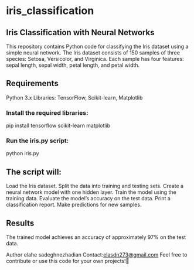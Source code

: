 # iris_classification

## Iris Classification with Neural Networks
This repository contains Python code for classifying the Iris dataset using a simple neural network. The Iris dataset consists of 150 samples of three species: Setosa, Versicolor, and Virginica. Each sample has four features: sepal length, sepal width, petal length, and petal width.

## Requirements
Python 3.x
Libraries: TensorFlow, Scikit-learn, Matplotlib

### Install the required libraries:
pip install tensorflow scikit-learn matplotlib

### Run the iris.py script:
python iris.py

## The script will:
Load the Iris dataset.
Split the data into training and testing sets.
Create a neural network model with one hidden layer.
Train the model using the training data.
Evaluate the model’s accuracy on the test data.
Print a classification report.
Make predictions for new samples.
## Results
The trained model achieves an accuracy of approximately 97% on the test data.

Author
elahe sadeghnezhadian
Contact:elasdn273@gmail.com
Feel free to contribute or use this code for your own projects!🌼
